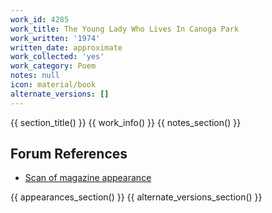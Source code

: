 ```yaml
---
work_id: 4285
work_title: The Young Lady Who Lives In Canoga Park
work_written: '1974'
written_date: approximate
work_collected: 'yes'
work_category: Poem
notes: null
icon: material/book
alternate_versions: []
---
```


{{ section_title() }}
{{ work_info() }}
{{ notes_section() }}
## Forum References
- [Scan of magazine appearance](https://bukowskiforum.com/threads/this-is-not-the-titanic-no-1-1974.11336/)

{{ appearances_section() }}
{{ alternate_versions_section() }}